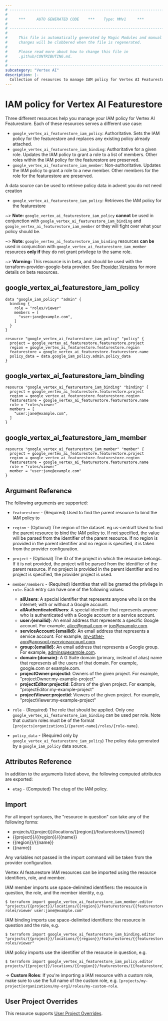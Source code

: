 ```yaml
---
# ----------------------------------------------------------------------------
#
#     ***     AUTO GENERATED CODE    ***    Type: MMv1     ***
#
# ----------------------------------------------------------------------------
#
#     This file is automatically generated by Magic Modules and manual
#     changes will be clobbered when the file is regenerated.
#
#     Please read more about how to change this file in
#     .github/CONTRIBUTING.md.
#
# ----------------------------------------------------------------------------
subcategory: "Vertex AI"
description: |-
  Collection of resources to manage IAM policy for Vertex AI Featurestore
---
```


# IAM policy for Vertex AI Featurestore
Three different resources help you manage your IAM policy for Vertex AI Featurestore. Each of these resources serves a different use case:

* `google_vertex_ai_featurestore_iam_policy`: Authoritative. Sets the IAM policy for the featurestore and replaces any existing policy already attached.
* `google_vertex_ai_featurestore_iam_binding`: Authoritative for a given role. Updates the IAM policy to grant a role to a list of members. Other roles within the IAM policy for the featurestore are preserved.
* `google_vertex_ai_featurestore_iam_member`: Non-authoritative. Updates the IAM policy to grant a role to a new member. Other members for the role for the featurestore are preserved.

A data source can be used to retrieve policy data in advent you do not need creation

* `google_vertex_ai_featurestore_iam_policy`: Retrieves the IAM policy for the featurestore

~> **Note:** `google_vertex_ai_featurestore_iam_policy` **cannot** be used in conjunction with `google_vertex_ai_featurestore_iam_binding` and `google_vertex_ai_featurestore_iam_member` or they will fight over what your policy should be.

~> **Note:** `google_vertex_ai_featurestore_iam_binding` resources **can be** used in conjunction with `google_vertex_ai_featurestore_iam_member` resources **only if** they do not grant privilege to the same role.


~> **Warning:** This resource is in beta, and should be used with the terraform-provider-google-beta provider.
See [Provider Versions](https://terraform.io/docs/providers/google/guides/provider_versions.html) for more details on beta resources.

## google_vertex_ai_featurestore_iam_policy

```hcl
data "google_iam_policy" "admin" {
  binding {
    role = "roles/viewer"
    members = [
      "user:jane@example.com",
    ]
  }
}

resource "google_vertex_ai_featurestore_iam_policy" "policy" {
  project = google_vertex_ai_featurestore.featurestore.project
  region = google_vertex_ai_featurestore.featurestore.region
  featurestore = google_vertex_ai_featurestore.featurestore.name
  policy_data = data.google_iam_policy.admin.policy_data
}
```

## google_vertex_ai_featurestore_iam_binding

```hcl
resource "google_vertex_ai_featurestore_iam_binding" "binding" {
  project = google_vertex_ai_featurestore.featurestore.project
  region = google_vertex_ai_featurestore.featurestore.region
  featurestore = google_vertex_ai_featurestore.featurestore.name
  role = "roles/viewer"
  members = [
    "user:jane@example.com",
  ]
}
```

## google_vertex_ai_featurestore_iam_member

```hcl
resource "google_vertex_ai_featurestore_iam_member" "member" {
  project = google_vertex_ai_featurestore.featurestore.project
  region = google_vertex_ai_featurestore.featurestore.region
  featurestore = google_vertex_ai_featurestore.featurestore.name
  role = "roles/viewer"
  member = "user:jane@example.com"
}
```


## Argument Reference

The following arguments are supported:

* `featurestore` - (Required) Used to find the parent resource to bind the IAM policy to
* `region` - (Optional) The region of the dataset. eg us-central1 Used to find the parent resource to bind the IAM policy to. If not specified,
  the value will be parsed from the identifier of the parent resource. If no region is provided in the parent identifier and no
  region is specified, it is taken from the provider configuration.

* `project` - (Optional) The ID of the project in which the resource belongs.
    If it is not provided, the project will be parsed from the identifier of the parent resource. If no project is provided in the parent identifier and no project is specified, the provider project is used.

* `member/members` - (Required) Identities that will be granted the privilege in `role`.
  Each entry can have one of the following values:
  * **allUsers**: A special identifier that represents anyone who is on the internet; with or without a Google account.
  * **allAuthenticatedUsers**: A special identifier that represents anyone who is authenticated with a Google account or a service account.
  * **user:{emailid}**: An email address that represents a specific Google account. For example, alice@gmail.com or joe@example.com.
  * **serviceAccount:{emailid}**: An email address that represents a service account. For example, my-other-app@appspot.gserviceaccount.com.
  * **group:{emailid}**: An email address that represents a Google group. For example, admins@example.com.
  * **domain:{domain}**: A G Suite domain (primary, instead of alias) name that represents all the users of that domain. For example, google.com or example.com.
  * **projectOwner:projectid**: Owners of the given project. For example, "projectOwner:my-example-project"
  * **projectEditor:projectid**: Editors of the given project. For example, "projectEditor:my-example-project"
  * **projectViewer:projectid**: Viewers of the given project. For example, "projectViewer:my-example-project"

* `role` - (Required) The role that should be applied. Only one
    `google_vertex_ai_featurestore_iam_binding` can be used per role. Note that custom roles must be of the format
    `[projects|organizations]/{parent-name}/roles/{role-name}`.

* `policy_data` - (Required only by `google_vertex_ai_featurestore_iam_policy`) The policy data generated by
  a `google_iam_policy` data source.

## Attributes Reference

In addition to the arguments listed above, the following computed attributes are
exported:

* `etag` - (Computed) The etag of the IAM policy.

## Import

For all import syntaxes, the "resource in question" can take any of the following forms:

* projects/{{project}}/locations/{{region}}/featurestores/{{name}}
* {{project}}/{{region}}/{{name}}
* {{region}}/{{name}}
* {{name}}

Any variables not passed in the import command will be taken from the provider configuration.

Vertex AI featurestore IAM resources can be imported using the resource identifiers, role, and member.

IAM member imports use space-delimited identifiers: the resource in question, the role, and the member identity, e.g.
```
$ terraform import google_vertex_ai_featurestore_iam_member.editor "projects/{{project}}/locations/{{region}}/featurestores/{{featurestore}} roles/viewer user:jane@example.com"
```

IAM binding imports use space-delimited identifiers: the resource in question and the role, e.g.
```
$ terraform import google_vertex_ai_featurestore_iam_binding.editor "projects/{{project}}/locations/{{region}}/featurestores/{{featurestore}} roles/viewer"
```

IAM policy imports use the identifier of the resource in question, e.g.
```
$ terraform import google_vertex_ai_featurestore_iam_policy.editor projects/{{project}}/locations/{{region}}/featurestores/{{featurestore}}
```

-> **Custom Roles**: If you're importing a IAM resource with a custom role, make sure to use the
 full name of the custom role, e.g. `[projects/my-project|organizations/my-org]/roles/my-custom-role`.

## User Project Overrides

This resource supports [User Project Overrides](https://registry.terraform.io/providers/hashicorp/google/latest/docs/guides/provider_reference#user_project_override).
